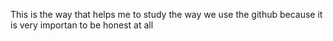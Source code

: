 This is the way that helps me to study the way we use the github because it is very importan to be honest at all
